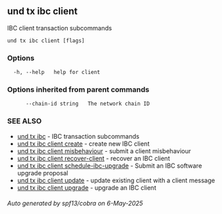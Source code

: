 ## und tx ibc client

IBC client transaction subcommands

```
und tx ibc client [flags]
```

### Options

```
  -h, --help   help for client
```

### Options inherited from parent commands

```
      --chain-id string   The network chain ID
```

### SEE ALSO

* [und tx ibc](und_tx_ibc.md)	 - IBC transaction subcommands
* [und tx ibc client create](und_tx_ibc_client_create.md)	 - create new IBC client
* [und tx ibc client misbehaviour](und_tx_ibc_client_misbehaviour.md)	 - submit a client misbehaviour
* [und tx ibc client recover-client](und_tx_ibc_client_recover-client.md)	 - recover an IBC client
* [und tx ibc client schedule-ibc-upgrade](und_tx_ibc_client_schedule-ibc-upgrade.md)	 - Submit an IBC software upgrade proposal
* [und tx ibc client update](und_tx_ibc_client_update.md)	 - update existing client with a client message
* [und tx ibc client upgrade](und_tx_ibc_client_upgrade.md)	 - upgrade an IBC client

###### Auto generated by spf13/cobra on 6-May-2025
